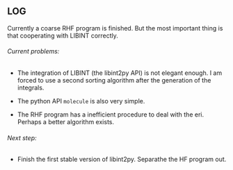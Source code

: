 LOG
----

Currently a coarse RHF program is finished. But the most important thing is that
cooperating with LIBINT correctly.

###### Current problems:

- The integration of LIBINT (the libint2py API) is not elegant enough. I am forced to use a second sorting algorithm after the generation of the integrals.

- The python API `molecule` is also very simple.

- The RHF program has a inefficient procedure to deal with the eri. Perhaps a better algorithm exists.

###### Next step:

- Finish the first stable version of libint2py. Separathe the HF program out.

